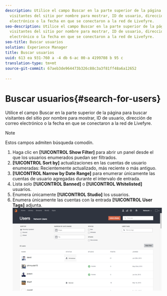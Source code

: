 ```yaml
---
description: Utilice el campo Buscar en la parte superior de la página para buscar
  visitantes del sitio por nombre para mostrar, ID de usuario, dirección de correo
  electrónico o la fecha en que se conectaron a la red de Livefyre.
seo-description: Utilice el campo Buscar en la parte superior de la página para buscar
  visitantes del sitio por nombre para mostrar, ID de usuario, dirección de correo
  electrónico o la fecha en que se conectaron a la red de Livefyre.
seo-title: Buscar usuarios
solution: Experience Manager
title: Buscar usuarios
uuid: 613 ea 931-760 a -4 db 6-ac 00-a 4199708 b 95 c
translation-type: tm+mt
source-git-commit: 67aeb3de964473b326c88c3a3f81ff48a6a12652

---
```



# Buscar usuarios{#search-for-users}

Utilice el campo Buscar en la parte superior de la página para buscar visitantes del sitio por nombre para mostrar, ID de usuario, dirección de correo electrónico o la fecha en que se conectaron a la red de Livefyre.

>[!NOTE]
>
>Estos campos admiten búsqueda comodín.

1. Haga clic en **[!UICONTROL Show Filter]** para abrir un panel desde el que los usuarios enumerados puedan ser filtrados.
1. **[!UICONTROL Sort by]** actualizaciones en las cuentas de usuario enumeradas: Recientemente actualizado, más reciente o más antiguo.
1. **[!UICONTROL Narrow by Date Range]** para enumerar únicamente las cuentas de usuario agregadas durante el intervalo de entrada.
1. Lista solo **[!UICONTROL Banned]** o **[!UICONTROL Whitelisted]** usuarios.
1. Enumera únicamente **[!UICONTROL Studio]** los usuarios.
1. Enumera únicamente las cuentas con la entrada **[!UICONTROL User Tags]** adjunta. ![](assets/UsersFilter-1024x568.png)

